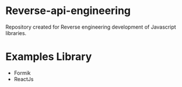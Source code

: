 # Reverse-api-engineering

Repository created for Reverse engineering development of Javascript libraries.

# Examples Library
* Formik
* ReactJs

